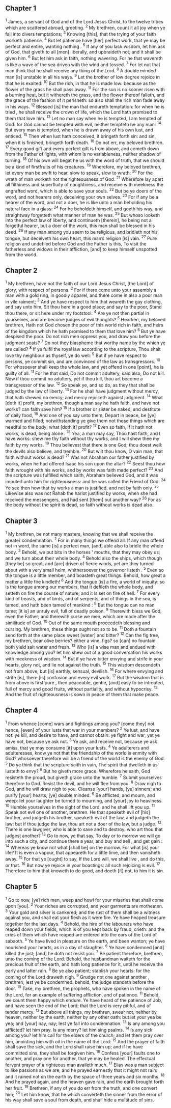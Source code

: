 ## Chapter 1

<sup>1</sup> James, a servant of God and of the Lord Jesus Christ, to the twelve tribes which are scattered abroad, greeting.
<sup>2</sup> My brethren, count it all joy when ye fall into divers temptations;
<sup>3</sup> Knowing [this], that the trying of your faith worketh patience.
<sup>4</sup> But let patience have [her] perfect work, that ye may be perfect and entire, wanting nothing .
<sup>5</sup> If any of you lack wisdom, let him ask of God, that giveth to all [men] liberally, and upbraideth not; and it shall be given him.
<sup>6</sup> But let him ask in faith, nothing wavering. For he that wavereth is like a wave of the sea driven with the wind and tossed.
<sup>7</sup> For let not that man think that he shall receive any thing of the Lord.
<sup>8</sup> A double minded man [is] unstable in all his ways.
<sup>9</sup> Let the brother of low degree rejoice in that he is exalted:
<sup>10</sup> But the rich, in that he is made low: because as the flower of the grass he shall pass away.
<sup>11</sup> For the sun is no sooner risen with a burning heat, but it withereth the grass, and the flower thereof falleth, and the grace of the fashion of it perisheth: so also shall the rich man fade away in his ways.
<sup>12</sup> Blessed [is] the man that endureth temptation: for when he is tried , he shall receive the crown of life, which the Lord hath promised to them that love him.
<sup>13</sup> Let no man say when he is tempted, I am tempted of God: for God cannot be tempted with evil, neither tempteth he any man:
<sup>14</sup> But every man is tempted, when he is drawn away of his own lust, and enticed.
<sup>15</sup> Then when lust hath conceived, it bringeth forth sin: and sin, when it is finished, bringeth forth death.
<sup>16</sup> Do not err, my beloved brethren.
<sup>17</sup> Every good gift and every perfect gift is from above, and cometh down from the Father of lights, with whom is no variableness, neither shadow of turning.
<sup>18</sup> Of his own will begat he us with the word of truth, that we should be a kind of firstfruits of his creatures.
<sup>19</sup> Wherefore, my beloved brethren, let every man be swift to hear, slow to speak, slow to wrath:
<sup>20</sup> For the wrath of man worketh not the righteousness of God.
<sup>21</sup> Wherefore lay apart all filthiness and superfluity of naughtiness, and receive with meekness the engrafted word, which is able to save your souls.
<sup>22</sup> But be ye doers of the word, and not hearers only, deceiving your own selves.
<sup>23</sup> For if any be a hearer of the word, and not a doer, he is like unto a man beholding his natural face in a glass:
<sup>24</sup> For he beholdeth himself, and goeth his way, and straightway forgetteth what manner of man he was.
<sup>25</sup> But whoso looketh into the perfect law of liberty, and continueth [therein], he being not a forgetful hearer, but a doer of the work, this man shall be blessed in his deed.
<sup>26</sup> If any man among you seem to be religious, and bridleth not his tongue, but deceiveth his own heart, this man’s religion [is] vain.
<sup>27</sup> Pure religion and undefiled before God and the Father is this, To visit the fatherless and widows in their affliction, [and] to keep himself unspotted from the world.
## Chapter 2

<sup>1</sup> My brethren, have not the faith of our Lord Jesus Christ, [the Lord] of glory, with respect of persons.
<sup>2</sup> For if there come unto your assembly a man with a gold ring, in goodly apparel, and there come in also a poor man in vile raiment;
<sup>3</sup> And ye have respect to him that weareth the gay clothing, and say unto him, Sit thou here in a good place; and say to the poor, Stand thou there, or sit here under my footstool:
<sup>4</sup> Are ye not then partial in yourselves, and are become judges of evil thoughts?
<sup>5</sup> Hearken, my beloved brethren, Hath not God chosen the poor of this world rich in faith, and heirs of the kingdom which he hath promised to them that love him?
<sup>6</sup> But ye have despised the poor. Do not rich men oppress you, and draw you before the judgment seats?
<sup>7</sup> Do not they blaspheme that worthy name by the which ye are called?
<sup>8</sup> If ye fulfil the royal law according to the scripture, Thou shalt love thy neighbour as thyself, ye do well:
<sup>9</sup> But if ye have respect to persons, ye commit sin, and are convinced of the law as transgressors.
<sup>10</sup> For whosoever shall keep the whole law, and yet offend in one [point], he is guilty of all.
<sup>11</sup> For he that said, Do not commit adultery, said also, Do not kill. Now if thou commit no adultery, yet if thou kill, thou art become a transgressor of the law.
<sup>12</sup> So speak ye, and so do, as they that shall be judged by the law of liberty.
<sup>13</sup> For he shall have judgment without mercy, that hath shewed no mercy; and mercy rejoiceth against judgment.
<sup>14</sup> What [doth it] profit, my brethren, though a man say he hath faith, and have not works? can faith save him?
<sup>15</sup> If a brother or sister be naked, and destitute of daily food,
<sup>16</sup> And one of you say unto them, Depart in peace, be [ye] warmed and filled; notwithstanding ye give them not those things which are needful to the body; what [doth it] profit?
<sup>17</sup> Even so faith, if it hath not works, is dead, being alone .
<sup>18</sup> Yea, a man may say, Thou hast faith, and I have works: shew me thy faith without thy works, and I will shew thee my faith by my works.
<sup>19</sup> Thou believest that there is one God; thou doest well: the devils also believe, and tremble.
<sup>20</sup> But wilt thou know, O vain man, that faith without works is dead?
<sup>21</sup> Was not Abraham our father justified by works, when he had offered Isaac his son upon the altar?
<sup>22</sup> Seest thou how faith wrought with his works, and by works was faith made perfect?
<sup>23</sup> And the scripture was fulfilled which saith, Abraham believed God, and it was imputed unto him for righteousness: and he was called the Friend of God.
<sup>24</sup> Ye see then how that by works a man is justified, and not by faith only.
<sup>25</sup> Likewise also was not Rahab the harlot justified by works, when she had received the messengers, and had sent [them] out another way?
<sup>26</sup> For as the body without the spirit is dead, so faith without works is dead also.
## Chapter 3

<sup>1</sup> My brethren, be not many masters, knowing that we shall receive the greater condemnation.
<sup>2</sup> For in many things we offend all. If any man offend not in word, the same [is] a perfect man, [and] able also to bridle the whole body.
<sup>3</sup> Behold, we put bits in the horses ’ mouths, that they may obey us; and we turn about their whole body.
<sup>4</sup> Behold also the ships, which though [they be] so great, and [are] driven of fierce winds, yet are they turned about with a very small helm, whithersoever the governor listeth .
<sup>5</sup> Even so the tongue is a little member, and boasteth great things. Behold, how great a matter a little fire kindleth!
<sup>6</sup> And the tongue [is] a fire, a world of iniquity: so is the tongue among our members, that it defileth the whole body, and setteth on fire the course of nature; and it is set on fire of hell.
<sup>7</sup> For every kind of beasts, and of birds, and of serpents, and of things in the sea, is tamed, and hath been tamed of mankind :
<sup>8</sup> But the tongue can no man tame; [it is] an unruly evil, full of deadly poison.
<sup>9</sup> Therewith bless we God, even the Father; and therewith curse we men, which are made after the similitude of God.
<sup>10</sup> Out of the same mouth proceedeth blessing and cursing. My brethren, these things ought not so to be.
<sup>11</sup> Doth a fountain send forth at the same place sweet [water] and bitter?
<sup>12</sup> Can the fig tree, my brethren, bear olive berries? either a vine, figs? so [can] no fountain both yield salt water and fresh.
<sup>13</sup> Who [is] a wise man and endued with knowledge among you? let him shew out of a good conversation his works with meekness of wisdom.
<sup>14</sup> But if ye have bitter envying and strife in your hearts, glory not, and lie not against the truth.
<sup>15</sup> This wisdom descendeth not from above, but [is] earthly, sensual, devilish.
<sup>16</sup> For where envying and strife [is], there [is] confusion and every evil work.
<sup>17</sup> But the wisdom that is from above is first pure , then peaceable, gentle, [and] easy to be intreated, full of mercy and good fruits, without partiality, and without hypocrisy.
<sup>18</sup> And the fruit of righteousness is sown in peace of them that make peace.
## Chapter 4

<sup>1</sup> From whence [come] wars and fightings among you? [come they] not hence, [even] of your lusts that war in your members?
<sup>2</sup> Ye lust, and have not: ye kill, and desire to have, and cannot obtain: ye fight and war, yet ye have not, because ye ask not.
<sup>3</sup> Ye ask, and receive not, because ye ask amiss, that ye may consume [it] upon your lusts.
<sup>4</sup> Ye adulterers and adulteresses, know ye not that the friendship of the world is enmity with God? whosoever therefore will be a friend of the world is the enemy of God.
<sup>5</sup> Do ye think that the scripture saith in vain, The spirit that dwelleth in us lusteth to envy?
<sup>6</sup> But he giveth more grace. Wherefore he saith, God resisteth the proud, but giveth grace unto the humble.
<sup>7</sup> Submit yourselves therefore to God. Resist the devil, and he will flee from you.
<sup>8</sup> Draw nigh to God, and he will draw nigh to you. Cleanse [your] hands, [ye] sinners; and purify [your] hearts, [ye] double minded.
<sup>9</sup> Be afflicted, and mourn, and weep: let your laughter be turned to mourning, and [your] joy to heaviness.
<sup>10</sup> Humble yourselves in the sight of the Lord, and he shall lift you up.
<sup>11</sup> Speak not evil one of another, brethren. He that speaketh evil of [his] brother, and judgeth his brother, speaketh evil of the law, and judgeth the law: but if thou judge the law, thou art not a doer of the law, but a judge.
<sup>12</sup> There is one lawgiver, who is able to save and to destroy: who art thou that judgest another?
<sup>13</sup> Go to now, ye that say, To day or to morrow we will go into such a city, and continue there a year, and buy and sell , and get gain :
<sup>14</sup> Whereas ye know not what [shall be] on the morrow. For what [is] your life? It is even a vapour, that appeareth for a little time, and then vanisheth away.
<sup>15</sup> For that ye [ought] to say, If the Lord will, we shall live , and do this, or that.
<sup>16</sup> But now ye rejoice in your boastings: all such rejoicing is evil.
<sup>17</sup> Therefore to him that knoweth to do good, and doeth [it] not, to him it is sin.
## Chapter 5

<sup>1</sup> Go to now, [ye] rich men, weep and howl for your miseries that shall come upon [you].
<sup>2</sup> Your riches are corrupted, and your garments are motheaten.
<sup>3</sup> Your gold and silver is cankered; and the rust of them shall be a witness against you, and shall eat your flesh as it were fire. Ye have heaped treasure together for the last days.
<sup>4</sup> Behold, the hire of the labourers who have reaped down your fields, which is of you kept back by fraud, crieth: and the cries of them which have reaped are entered into the ears of the Lord of sabaoth.
<sup>5</sup> Ye have lived in pleasure on the earth, and been wanton; ye have nourished your hearts, as in a day of slaughter.
<sup>6</sup> Ye have condemned [and] killed the just; [and] he doth not resist you.
<sup>7</sup> Be patient therefore, brethren, unto the coming of the Lord. Behold, the husbandman waiteth for the precious fruit of the earth, and hath long patience for it, until he receive the early and latter rain.
<sup>8</sup> Be ye also patient; stablish your hearts: for the coming of the Lord draweth nigh.
<sup>9</sup> Grudge not one against another , brethren, lest ye be condemned: behold, the judge standeth before the door.
<sup>10</sup> Take, my brethren, the prophets, who have spoken in the name of the Lord, for an example of suffering affliction, and of patience.
<sup>11</sup> Behold, we count them happy which endure. Ye have heard of the patience of Job, and have seen the end of the Lord; that the Lord is very pitiful, and of tender mercy.
<sup>12</sup> But above all things, my brethren, swear not, neither by heaven, neither by the earth, neither by any other oath: but let your yea be yea; and [your] nay, nay; lest ye fall into condemnation.
<sup>13</sup> Is any among you afflicted? let him pray. Is any merry? let him sing psalms.
<sup>14</sup> Is any sick among you? let him call for the elders of the church; and let them pray over him, anointing him with oil in the name of the Lord:
<sup>15</sup> And the prayer of faith shall save the sick, and the Lord shall raise him up; and if he have committed sins, they shall be forgiven him.
<sup>16</sup> Confess [your] faults one to another, and pray one for another, that ye may be healed. The effectual fervent prayer of a righteous man availeth much.
<sup>17</sup> Elias was a man subject to like passions as we are, and he prayed earnestly that it might not rain: and it rained not on the earth by the space of three years and six months.
<sup>18</sup> And he prayed again, and the heaven gave rain, and the earth brought forth her fruit.
<sup>19</sup> Brethren, if any of you do err from the truth, and one convert him;
<sup>20</sup> Let him know, that he which converteth the sinner from the error of his way shall save a soul from death, and shall hide a multitude of sins.